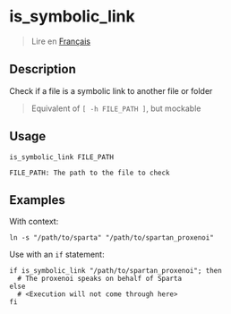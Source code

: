 # is_symbolic_link

> Lire en [Français](/docs/fr/helpers/is_symbolic_link.md)

## Description

Check if a file is a symbolic link to another file or folder

> Equivalent of `[ -h FILE_PATH ]`, but mockable

## Usage

```text
is_symbolic_link FILE_PATH

FILE_PATH: The path to the file to check
```

## Examples

With context:

```shell
ln -s "/path/to/sparta" "/path/to/spartan_proxenoi"
```

Use with an `if` statement:

```shell
if is_symbolic_link "/path/to/spartan_proxenoi"; then
  # The proxenoi speaks on behalf of Sparta
else
  # <Execution will not come through here>
fi
```
